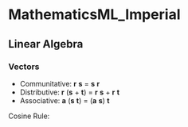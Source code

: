 
# MathematicsML_Imperial

## Linear Algebra

### Vectors

* Communitative: **r** **s** = **s** **r** 
* Distributive: **r** (**s** + **t**) = **r** **s** + **r** **t**
* Associative: **a** (**s** **t**) = (**a** **s**) **t**  

Cosine Rule: <script type="text/javascript" src="http://cdn.mathjax.org/mathjax/latest/MathJax.js?config=default">$a^{2} = b^{2} + c^{2} - 2bc\cos \theta$</script>